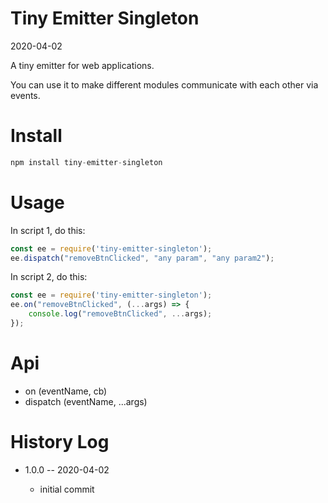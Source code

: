 Tiny Emitter Singleton
===============
2020-04-02


A tiny emitter for web applications.

You can use it to make different modules communicate with each other via events.



Install
==========
```js
npm install tiny-emitter-singleton
```



Usage
=========

In script 1, do this:

```js
const ee = require('tiny-emitter-singleton');
ee.dispatch("removeBtnClicked", "any param", "any param2");
```

In script 2, do this:

```js
const ee = require('tiny-emitter-singleton');
ee.on("removeBtnClicked", (...args) => {
    console.log("removeBtnClicked", ...args);
});
```



Api
=======

- on (eventName, cb) 
- dispatch (eventName, ...args)







History Log
==========

- 1.0.0 -- 2020-04-02

    - initial commit